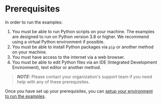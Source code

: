 # Prerequisites

In order to run the examples:

1. You must be able to run Python scripts on your machine.  The examples are designed to run on Python version 3.8 or higher.
   We recommend using a virtual Python environment if possible.
2. You must be able to install Python packages via `pip` or another method on your machine.
3. You must have access to the internet via a web browser.
4. You must be able to edit Python files via an IDE (Integrated Development Environment), text editor or another method.

> **_NOTE:_**  Please contact your organization's support team if you need help with any of these prerequisites.

Once you have set up your prerequisites, you can [setup your environment to run the examples](getting_data_from_report.md).